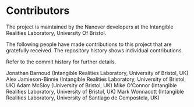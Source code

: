 # Contributors 

The project is maintained by the Nanover developers at the 
Intangible Realities Laboratory, University Of Bristol.

The following people have made contributions to this project that are gratefully received. The repository
history shows individual contributions.

Refer to the commit history for further details.

Jonathan Barnoud (Intangible Realities Laboratory, University of Bristol, UK)
Alex Jamieson-Binnie (Intangible Realities Laboratory, University of Bristol, UK)
Adam McSloy (University of Bristol, UK)
Mike O'Connor (Intangible Realities Laboratory, University of Bristol, UK)
Mark Wonnacott (Intangible Realities Laboratory, University of Santiago de Compostela, UK)
